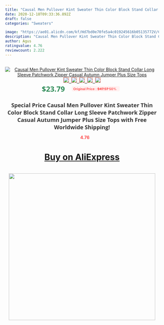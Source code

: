 ```yaml
---
title: "Causal Men Pullover Kint Sweater Thin Color Block Stand Collar Long Sleeve Patchwork Zipper Casual Autumn Jumper Plus Size Tops"
date: 2020-12-18T09:33:36.892Z
draft: false
categories: "Sweaters"

image: "https://ae01.alicdn.com/kf/Hd7bd0e70fe5a4c019245616b05135772V/Causal-Men-Pullover-Kint-Sweater-Thin-Color-Block-Stand-Collar-Long-Sleeve-Patchwork-Zipper-Casual-Autumn.jpg"
description: "Causal Men Pullover Kint Sweater Thin Color Block Stand Collar Long Sleeve Patchwork Zipper Casual Autumn Jumper Plus Size Tops"
author: Agus
ratingvalue: 4.76
reviewcount: 2.222
---
```

<br>
<div style="text-align: center;">
<a href="https://s.click.aliexpress.com/e/_98bE8l" target="_blank" rel="nofollow noopener noreferrer"><img alt="Causal Men Pullover Kint Sweater Thin Color Block Stand Collar Long Sleeve Patchwork Zipper Casual Autumn Jumper Plus Size Tops" class="magnifier-image" src="https://ae01.alicdn.com/kf/Hd7bd0e70fe5a4c019245616b05135772V/Causal-Men-Pullover-Kint-Sweater-Thin-Color-Block-Stand-Collar-Long-Sleeve-Patchwork-Zipper-Casual-Autumn.jpg_640x640.jpg">
<br>
<img style="border:1px solid salmon" src="https://ae01.alicdn.com/kf/Hd7bd0e70fe5a4c019245616b05135772V/Causal-Men-Pullover-Kint-Sweater-Thin-Color-Block-Stand-Collar-Long-Sleeve-Patchwork-Zipper-Casual-Autumn.jpg_120x120.jpg">&nbsp;&nbsp;<img style="border:1px solid salmon" src="https://ae01.alicdn.com/kf/H26dd6bd22a334ed4b53b0301cddf17f8v/Causal-Men-Pullover-Kint-Sweater-Thin-Color-Block-Stand-Collar-Long-Sleeve-Patchwork-Zipper-Casual-Autumn.jpg_120x120.jpg">&nbsp;&nbsp;<img style="border:1px solid salmon" src="_120x120.jpg">&nbsp;&nbsp;<img style="border:1px solid salmon" src="_120x120.jpg">&nbsp;&nbsp;<img style="border:1px solid salmon" src="https://ae01.alicdn.com/kf/H979f3fbd1a96431f8b4501b06eb7169aA/Causal-Men-Pullover-Kint-Sweater-Thin-Color-Block-Stand-Collar-Long-Sleeve-Patchwork-Zipper-Casual-Autumn.jpg_120x120.jpg"></a></div><br0>
<div style="text-align: center;"><span style="background-color: white; border: 0px; box-sizing: border-box; color: seagreen; display: inline-block; font-family: &quot;open sans&quot; , &quot;arial&quot; , &quot;helvetica&quot; , sans-serif , &quot;heiti&quot;; font-size: 24px; font-stretch: inherit; font-weight: 700; line-height: inherit; margin: 0px 10px 0px 0px; padding: 0px; vertical-align: middle;">$23.79 </span>
<span style="background: rgb(255 , 241 , 241); border-radius: 3px; border: 0px; box-sizing: border-box; color: #ff4747; display: inline-block; font-family: inherit; font-size: 12px; font-stretch: inherit; font-style: inherit; font-variant: inherit; font-weight: 600; line-height: inherit; margin: 0px; padding: 2px 5px; transform: scale(0.9); vertical-align: middle;">Original Price : <b style="text-decoration: line-through;">$47.57 </b> 50%&nbsp;&nbsp;</span></div>
<h1 style="color: #333333; display: inline-block; font-family: &quot;open sans&quot; , &quot;arial&quot; , &quot;helvetica&quot; , sans-serif , &quot;heiti&quot;; font-size: 18px; font-stretch: inherit; font-weight: 700; text-align: center;">Special Price Causal Men Pullover Kint Sweater Thin Color Block Stand Collar Long Sleeve Patchwork Zipper Casual Autumn Jumper Plus Size Tops with Free Worldwide Shipping!</h1>
<div style="color: #ff4747; text-align: center;">
<img src="https://4.bp.blogspot.com/-M0ZcTcb-5uY/XleCXlxnR4I/AAAAAAAAAEc/OrjgMkXV1oMQFaCRZj5HQwOCBcu3w1FegCPcBGAYYCw/s1600/star.png" style="height: 15px;">&nbsp;<b>4.76</b></div>
<div class="button_cont" align="center"><a class="buynow_a" href="https://s.click.aliexpress.com/e/_98bE8l" target="_blank" rel="nofollow noopener noreferrer"><H1>Buy on AliExpress</H1></a></div><br>
<div class="separator" style="clear: both; text-align: center;">
<img src="https://lh3.googleusercontent.com/-pTy5HemUv9M/XlePHvY0dAI/AAAAAAAAAE4/0nX5iRUoIWY8eMW9Dpxeirr157OZliDIgCLcBGAsYHQ/s1600/badge.gif" width="480">
</div>
